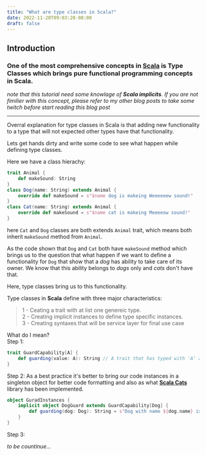 ```yaml
---
title: "What are type classes in Scala?"
date: 2022-11-20T09:03:20-08:00
draft: false
---
```


## Introduction

### One of the most comprehensive concepts in [**Scala**](http://www.scala.com) is **Type Classes** which brings pure functional programming concepts in Scala.

*note that this tutorial need some knowlage of **Scala implicits**. If you are not fimilier with this concept, please refer to my other blog posts to take some twitch before start reading this blog post*

---

Overral explanation for type classes in Scala is that adding new functionality to a type that will not expected other types have that 
functionality.

Lets get hands dirty and write some code to see what happen while defining type classes.

Here we have a class hierachy: 

```scala
trait Animal {
    def makeSound: String
}
class Dog(name: String) extends Animal {
    override def makeSound = s"$name dog is makeing Weeeeeew sound!"
}
class Cat(name: String) extends Animal {
    override def makeSound = s"$name cat is makeing Meeeeow sound!"
}
 ```
here `Cat` and `Dog` classes are both extends `Animal` trait, which means both inherit `makeSound` method from `Animal`.

As the code shown that `Dog` and `Cat` both have `makeSound` method which brings us to the question that what happen if we want to define a functionality for `Dog` that show that a *dog* has ability to take care of its owner. We know that this ability belongs to *dogs* only and *cats* don't have that.

Here, type classes bring us to this functionality.

Type classes in **Scala** define with three major characteristics:
> 1 - Ceating a trait with at list one genereic type.\
2 - Creating implicit instances to define type specific instances. \
3 - Creating syntaxes that will be service layer for final use case

What do I mean? \
Step 1:
```scala
trait GuardCapability[A] {
    def guarding(value: A): String // A trait that has typed with 'A' and 'value' with type A
}
```

Step 2:
As a best practice it's better to bring our code instances in a singleton object for better code formatting and also as what [**Scala Cats**](https://typelevel.org/cats/) library has been implemented.
```scala
object GuradInstances {
    implicit object DogGuard extends GuardCapability[Dog] {
        def guarding(dog: Dog): String = s"Dog with name ${dog.name} is guarding..."
    }
}
```

Step 3:

*to be countinue...*




